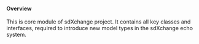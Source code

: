 #### Overview

This is core module of sdXchange project. It contains all key classes and interfaces, required to introduce new 
model types in the sdXchange echo system.